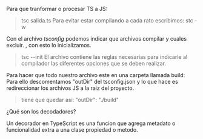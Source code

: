 Para que tranformar o procesar TS a JS: 
> tsc salida.ts
Para evitar estar compilando a cada rato escribimos:
> stc -w

Con el archivo *tsconfig* podemos indicar que archivos compilar y cuales excluir.
, con esto lo inicializamos.
> tsc --init 
El archivo contiene las reglas necesarias para indicarle al compilador las diferentes opciones que se deben realizar.

Para hacer que todo nuestro archivo este en una carpeta llamada build: Para ello descomentamos "outDir" del tsconfig.json y lo que hace es redireccionar los archivos JS a la raiz del proyecto.

> tiene que quedar asi: "outDir": "./build"

¿Qué son los decodadores?

Un decorador en TypeScript es una funcion que agrega metadato o 
funcionalidad extra a una clase propiedad o metodo.


